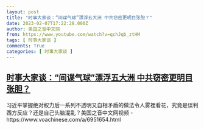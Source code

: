 ```yaml
---
layout: post
title: "时事大家谈：“间谍气球”漂浮五大洲 中共窃密更明目张胆？"
date: 2023-02-07T17:22:28.000Z
author: 美国之音中文网
from: https://www.youtube.com/watch?v=qchJqb_ztHM
tags: [ 时事大家谈 ]
comments: True
categories: [ 时事大家谈 ]
---
```

<!--1675790548000-->
[时事大家谈：“间谍气球”漂浮五大洲 中共窃密更明目张胆？](https://www.youtube.com/watch?v=qchJqb_ztHM)
------

<div>
习近平掌握绝对权力后一系列不透明又自相矛盾的做法令人雾裡看花，究竟是误判西方反应？还是自己头脑混乱？美国之音中文网视频 - https://www.voachinese.com/a/6951654.html
</div>
